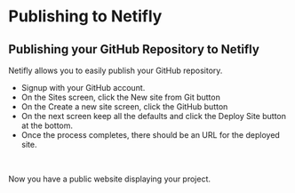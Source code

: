 # Publishing to Netifly

## Publishing your GitHub Repository to Netifly <a id="publishing-your-github-repository-to-netifly"></a>

‌Netifly allows you to easily publish your GitHub repository.‌

* Signup with your GitHub account.
* On the Sites screen, click the New site from Git button
* On the Create a new site screen, click the GitHub button
* On the next screen keep all the defaults and click the Deploy Site button at the bottom.
* Once the process completes, there should be an URL for the deployed site.

‌

Now you have a public website displaying your project.

